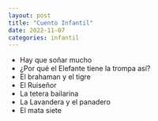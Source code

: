 ```yaml
---
layout: post
title: "Cuento Infantil"
date: 2022-11-07
categories: infantil
---
```


* Hay que soñar mucho
* ¿Por qué el Elefante tiene la trompa así?
* El brahaman y el tigre
* El Ruiseñor
* La tetera bailarina
* La Lavandera y el panadero
* El mata siete
